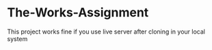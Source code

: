 # The-Works-Assignment

This project works fine if you use live server after cloning in your local system
